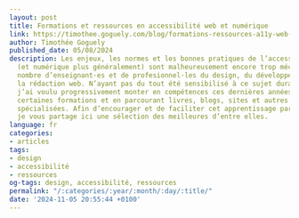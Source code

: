 ```yaml
---
layout: post
title: Formations et ressources en accessibilité web et numérique
link: https://timothee.goguely.com/blog/formations-ressources-a11y-web-numerique
author: Timothée Goguely
published_date: 05/08/2024
description: Les enjeux, les normes et les bonnes pratiques de l’accessibilité web
  (et numérique plus généralement) sont malheureusement encore trop méconnues par
  nombre d’enseignant·es et de profesionnel·les du design, du développement et de
  la rédaction web. N’ayant pas du tout été sensibilisé à ce sujet durant mes études,
  j’ai voulu progressivement monter en compétences ces dernières années, en suivant
  certaines formations et en parcourant livres, blogs, sites et autres ressources
  spécialisées. Afin d’encourager et de faciliter cet apprentissage par tout un chacun,
  je vous partage ici une sélection des meilleures d’entre elles.
language: fr
categories:
- articles
tags:
- design
- accessibilité
- ressources
og-tags: design, accessibilité, ressources
permalink: "/:categories/:year/:month/:day/:title/"
date: '2024-11-05 20:55:44 +0100'
---
```

